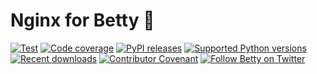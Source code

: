 # Nginx for Betty 👵

[![Test](https://github.com/bartfeenstra/betty-nginx/actions/workflows/test.yml/badge.svg?branch=0.1.x)](https://github.com/bartfeenstra/betty-nginx/actions/workflows/test.yml) [![Code coverage](https://codecov.io/gh/bartfeenstra/betty-nginx/branch/0.1.x/graph/badge.svg)](https://codecov.io/gh/bartfeenstra/betty-nginx) [![PyPI releases](https://badge.fury.io/py/betty_nginx.svg)](https://pypi.org/project/betty_nginx/) [![Supported Python versions](https://img.shields.io/pypi/pyversions/betty_nginx.svg?logo=python&logoColor=FBE072)](https://pypi.org/project/betty_nginx/) [![Recent downloads](https://img.shields.io/pypi/dm/betty_nginx.svg)](https://pypi.org/project/betty_nginx/) [![Contributor Covenant](https://img.shields.io/badge/Contributor%20Covenant-2.1-4baaaa.svg)](CODE_OF_CONDUCT.md)  [![Follow Betty on Twitter](https://img.shields.io/twitter/follow/Betty_Project.svg?label=Betty_Project&style=flat&logo=twitter&logoColor=4FADFF)](https://twitter.com/Betty_Project)

